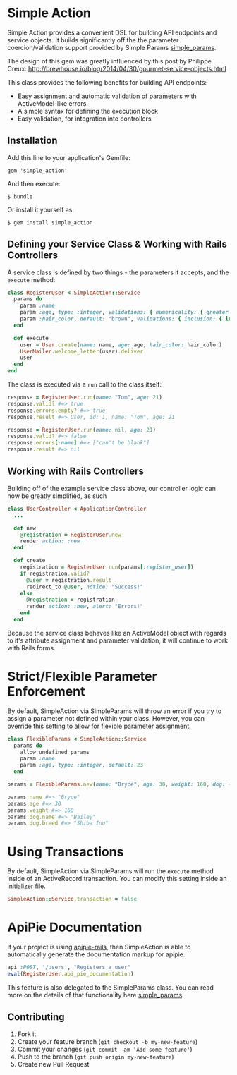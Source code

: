 # Simple Action

Simple Action provides a convenient DSL for building API endpoints and service objects.  It builds significantly off the the parameter coercion/validation support provided by Simple Params [simple_params](https://github.com/brycesenz/simple_params).

The design of this gem was greatly influenced by this post by Philippe Creux:
http://brewhouse.io/blog/2014/04/30/gourmet-service-objects.html

This class provides the following benefits for building API endpoints:
  * Easy assignment and automatic validation of parameters with ActiveModel-like errors.
  * A simple syntax for defining the execution block
  * Easy validation, for integration into controllers

## Installation

Add this line to your application's Gemfile:

    gem 'simple_action'

And then execute:

    $ bundle

Or install it yourself as:

    $ gem install simple_action

## Defining your Service Class & Working with Rails Controllers

A service class is defined by two things - the parameters it accepts, and the `execute` method:

```ruby
class RegisterUser < SimpleAction::Service
  params do
    param :name
    param :age, type: :integer, validations: { numericality: { greater_than_or_equal_to: 18 } }
    param :hair_color, default: "brown", validations: { inclusion: { in: ["brown", "red", "blonde", "white"] }}
  end

  def execute
    user = User.create(name: name, age: age, hair_color: hair_color)
    UserMailer.welcome_letter(user).deliver
    user
  end
end
```

The class is executed via a `run` call to the class itself:

```ruby
response = RegisterUser.run(name: "Tom", age: 21)
response.valid? #=> true
response.errors.empty? #=> true
response.result #=> User, id: 1, name: "Tom", age: 21

response = RegisterUser.run(name: nil, age: 21)
response.valid? #=> false
response.errors[:name] #=> ["can't be blank"]
response.result #=> nil
```

## Working with Rails Controllers

Building off of the example service class above, our controller logic can now be greatly simplified, as such

```ruby
class UserController < ApplicationController
  ...

  def new
    @registration = RegisterUser.new
    render action: :new
  end

  def create
    registration = RegisterUser.run(params[:register_user])
    if registration.valid?
      @user = registration.result
      redirect_to @user, notice: "Success!"
    else
      @registration = registration
      render action: :new, alert: "Errors!"
    end
  end
```

Because the service class behaves like an ActiveModel object with regards to it's attribute assignment and parameter validation, it will continue to work with Rails forms.


# Strict/Flexible Parameter Enforcement

By default, SimpleAction via SimpleParams will throw an error if you try to assign a parameter not defined within your class.  However, you can override this setting to allow for flexible parameter assignment.

```ruby
class FlexibleParams < SimpleAction::Service
  params do
    allow_undefined_params
    param :name
    param :age, type: :integer, default: 23
  end

params = FlexibleParams.new(name: "Bryce", age: 30, weight: 160, dog: { name: "Bailey", breed: "Shiba Inu" })

params.name #=> "Bryce"
params.age #=> 30
params.weight #=> 160
params.dog.name #=> "Bailey"
params.dog.breed #=> "Shiba Inu"
```

# Using Transactions

By default, SimpleAction via SimpleParams will run the `execute` method inside of an ActiveRecord transaction.  You can modify this setting inside an initializer file.

```ruby
SimpleAction::Service.transaction = false
```

# ApiPie Documentation

If your project is using [apipie-rails](http://example.com/ "apipie-rails"),
then SimpleAction is able to automatically generate the documentation markup
for apipie.

```ruby
api :POST, '/users', "Registers a user"
eval(RegisterUser.api_pie_documentation)
```

This feature is also delegated to the SimpleParams class.  You can read more on the details of that functionality here [simple_params](https://github.com/brycesenz/simple_params).

## Contributing

1. Fork it
2. Create your feature branch (`git checkout -b my-new-feature`)
3. Commit your changes (`git commit -am 'Add some feature'`)
4. Push to the branch (`git push origin my-new-feature`)
5. Create new Pull Request
